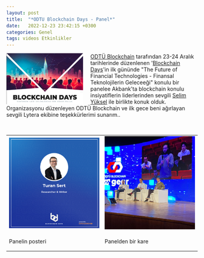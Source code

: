 ```yaml
---
layout: post
title:  "*ODTU Blockchain Days - Panel*"
date:   2022-12-23 23:42:15 +0300
categories: Genel
tags: videos Etkinlikler
---
```


<img align="left" src="/assets/odtu-blockchain-days-poster_v2.jpg" style="width:40%; padding-right:20px"> [ODTÜ Blockchain](https://twitter.com/odtublockchain) tarafından 23-24 Aralık tarihlerinde düzenlenen '[Blockchain Days](https://www.blockchaindays.org/)'in ilk gününde "The Future of Financial Technologies - Finansal Teknolojilerin Geleceeği" konulu bir panelee Akbank'ta blockchain konulu insiyatiflerin liderlerinden sevgili [Selim Yüksel](https://twitter.com/selimyksl) ile birlikte konuk olduk. Organizasyonu düzenleyen ODTÜ Blockchain ve ilk gece beni ağırlayan sevgili Lytera ekibine teşekkürlerimi sunarım.. 

&nbsp;

<table><tr>
<td style="width:50%">
<img src="/assets/blockchain-days-poster_800.jpg">
</td>
<td style="width:50%">
<img src="/assets/odtu-blockhaindays-panel.jpg">
</td></tr>
<tr><td style="width:50%; vertical-align:top">
<p>
Panelin posteri
</p></td>
<td style="width:50%; vertical-align:top">
<p>Panelden bir kare</p>
</td>
</tr>
</table>

&nbsp;
